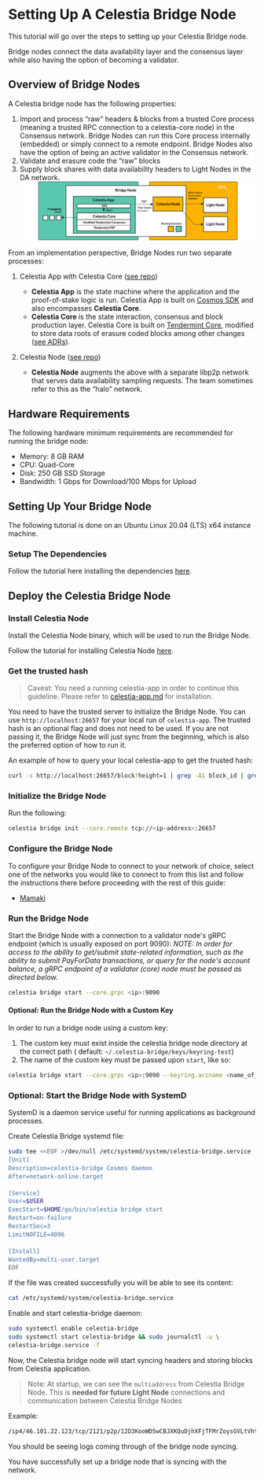 # Setting Up A Celestia Bridge Node

This tutorial will go over the steps to setting up your Celestia Bridge node.

Bridge nodes connect the data availability layer and the consensus layer while also having the option of becoming a
validator.

## Overview of Bridge Nodes

A Celestia bridge node has the following properties:

1. Import and process “raw” headers & blocks from a trusted Core process
   (meaning a trusted RPC connection to a celestia-core node) in the Consensus network. Bridge Nodes can run this Core
   process internally (embedded) or simply connect to a remote endpoint. Bridge Nodes also have the option of being an
   active validator in the Consensus network.
2. Validate and erasure code the “raw” blocks
3. Supply block shares with data availability headers to Light Nodes in the DA network.
   ![bridge-node-diagram](/img/nodes/BridgeNodes.png)

From an implementation perspective, Bridge Nodes run two separate processes:

1. Celestia App with Celestia Core
   ([see repo](https://github.com/celestiaorg/celestia-app))

    * **Celestia App** is the state machine where the application and the proof-of-stake logic is run. Celestia App is
      built on
      [Cosmos SDK](https://docs.cosmos.network/) and also encompasses
      **Celestia Core**.
    * **Celestia Core** is the state interaction, consensus and block production layer. Celestia Core is built on
      [Tendermint Core](https://docs.tendermint.com/), modified to store data roots of erasure coded blocks among other
      changes
      ([see ADRs](https://github.com/celestiaorg/celestia-core/tree/master/docs/celestia-architecture)).

2. Celestia Node ([see repo](https://github.com/celestiaorg/celestia-node))

    * **Celestia Node** augments the above with a separate libp2p network that serves data availability sampling
      requests. The team sometimes refer to this as the “halo” network.

## Hardware Requirements

The following hardware minimum requirements are recommended for running the bridge node:

* Memory: 8 GB RAM
* CPU: Quad-Core
* Disk: 250 GB SSD Storage
* Bandwidth: 1 Gbps for Download/100 Mbps for Upload

## Setting Up Your Bridge Node

The following tutorial is done on an Ubuntu Linux 20.04 (LTS) x64 instance machine.

### Setup The Dependencies

Follow the tutorial here installing the dependencies [here](../developers/environment).

## Deploy the Celestia Bridge Node

### Install Celestia Node

Install the Celestia Node binary, which will be used to run the Bridge Node.

Follow the tutorial for installing Celestia Node [here](../developers/celestia-node).

### Get the trusted hash

> Caveat: You need a running celestia-app in order to continue this guideline. Please refer to
[celestia-app.md](https://github.com/celestiaorg/networks/celestia-app.md)
for installation.

You need to have the trusted server to initialize the Bridge Node. You can use
`http://localhost:26657` for your local run of `celestia-app`. The trusted hash is an optional flag and does not need to
be used. If you are not passing it, the Bridge Node will just sync from the beginning, which is also the preferred
option of how to run it.

An example of how to query your local celestia-app to get the trusted hash:

```sh
curl -s http://localhost:26657/block?height=1 | grep -A1 block_id | grep hash
```

### Initialize the Bridge Node

Run the following:

```sh
celestia bridge init --core.remote tcp://<ip-address>:26657 
```

### Configure the Bridge Node

To configure your Bridge Node to connect to your network of choice, select one of the networks you would like to connect
to from this list and follow the instructions there before proceeding with the rest of this guide:

* [Mamaki](../nodes/mamaki-testnet.md#configure-the-bridge-node)

### Run the Bridge Node

Start the Bridge Node with a connection to a validator node's gRPC endpoint (which is usually exposed on port 9090):
_*NOTE*: In order for access to the ability to get/submit state-related information, such as the ability to submit
PayForData transactions, or query for the node's account balance, a gRPC endpoint of a validator (core) node must be
passed as directed below._

```sh
celestia bridge start --core.grpc <ip>:9090
```

#### Optional: Run the Bridge Node with a Custom Key

In order to run a bridge node using a custom key:

1. The custom key must exist inside the celestia bridge node directory at the correct path (
   default: `~/.celestia-bridge/keys/keyring-test`)
2. The name of the custom key must be passed upon `start`, like so:

```sh
celestia bridge start --core.grpc <ip>:9090 --keyring.accname <name_of_custom_key>
```

### Optional: Start the Bridge Node with SystemD

SystemD is a daemon service useful for running applications as background processes.

Create Celestia Bridge systemd file:

```sh
sudo tee <<EOF >/dev/null /etc/systemd/system/celestia-bridge.service
[Unit]
Description=celestia-bridge Cosmos daemon
After=network-online.target

[Service]
User=$USER
ExecStart=$HOME/go/bin/celestia bridge start
Restart=on-failure
RestartSec=3
LimitNOFILE=4096

[Install]
WantedBy=multi-user.target
EOF
```

If the file was created successfully you will be able to see its content:

```sh
cat /etc/systemd/system/celestia-bridge.service
```

Enable and start celestia-bridge daemon:

```sh
sudo systemctl enable celestia-bridge
sudo systemctl start celestia-bridge && sudo journalctl -u \
celestia-bridge.service -f
```

Now, the Celestia bridge node will start syncing headers and storing blocks from Celestia application.

> Note: At startup, we can see the `multiaddress` from Celestia Bridge Node. This is **needed for future Light Node** connections and communication between Celestia Bridge Nodes

Example:

```sh
/ip4/46.101.22.123/tcp/2121/p2p/12D3KooWD5wCBJXKQuDjhXFjTFMrZoysGVLtVht5hMoVbSLCbV22
```

You should be seeing logs coming through of the bridge node syncing.

You have successfully set up a bridge node that is syncing with the network.
